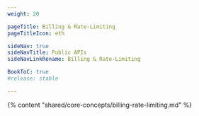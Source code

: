```yaml
---
weight: 20

pageTitle: Billing & Rate-Limiting
pageTitleIcon: eth

sideNav: true
sideNavTitle: Public APIs
sideNavLinkRename: Billing & Rate-Limiting

BookToC: true
#release: stable

---
```


{% content "shared/core-concepts/billing-rate-limiting.md" %}
